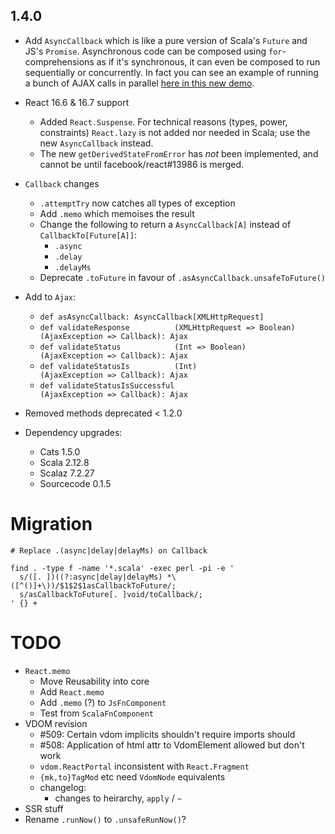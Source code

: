 ## 1.4.0

* Add `AsyncCallback` which is like a pure version of Scala's `Future` and JS's `Promise`.
  Asynchronous code can be composed using `for`-comprehensions as if it's synchronous,
  it can even be composed to run sequentially or concurrently. In fact you can see an example
  of running a bunch of AJAX calls in parallel [here in this new demo](https://japgolly.github.io/scalajs-react/#examples/ajax-2).

* React 16.6 & 16.7 support
  * Added `React.Suspense`.
    For technical reasons (types, power, constraints) `React.lazy` is not added nor needed in Scala;
    use the new `AsyncCallback` instead.
  * The new `getDerivedStateFromError` has *not* been implemented, and cannot be until facebook/react#13986 is merged.

* `Callback` changes
  * `.attemptTry` now catches all types of exception
  * Add `.memo` which memoises the result
  * Change the following to return a `AsyncCallback[A]` instead of `CallbackTo[Future[A]]`:
    * `.async`
    * `.delay`
    * `.delayMs`
  * Deprecate `.toFuture` in favour of `.asAsyncCallback.unsafeToFuture()`

* Add to `Ajax`:
  * `def asAsyncCallback: AsyncCallback[XMLHttpRequest]`
  * `def validateResponse          (XMLHttpRequest => Boolean)(AjaxException => Callback): Ajax`
  * `def validateStatus            (Int => Boolean)           (AjaxException => Callback): Ajax`
  * `def validateStatusIs          (Int)                      (AjaxException => Callback): Ajax`
  * `def validateStatusIsSuccessful                           (AjaxException => Callback): Ajax`

* Removed methods deprecated < 1.2.0

* Dependency upgrades:
  * Cats 1.5.0
  * Scala 2.12.8
  * Scalaz 7.2.27
  * Sourcecode 0.1.5

# Migration

```
# Replace .(async|delay|delayMs) on Callback

find . -type f -name '*.scala' -exec perl -pi -e '
  s/([. ])((?:async|delay|delayMs) *\([^()]+\))/$1$2$1asCallbackToFuture/;
  s/asCallbackToFuture[. ]void/toCallback/;
' {} +
```


# TODO

* `React.memo`
  * Move Reusability into core
  * Add `React.memo`
  * Add `.memo` (?) to `JsFnComponent`
  * Test from `ScalaFnComponent`
* VDOM revision
  * #509: Certain vdom implicits shouldn't require imports should
  * #508: Application of html attr to VdomElement allowed but don't work
  * `vdom.ReactPortal` inconsistent with `React.Fragment`
  * `{mk,to}TagMod` etc need `VdomNode` equivalents
  * changelog:
    * changes to heirarchy, `apply` / `~`
* SSR stuff
* Rename `.runNow()` to `.unsafeRunNow()`?
